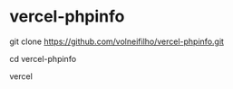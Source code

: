 # vercel-phpinfo



git clone https://github.com/volneifilho/vercel-phpinfo.git

cd vercel-phpinfo

vercel

